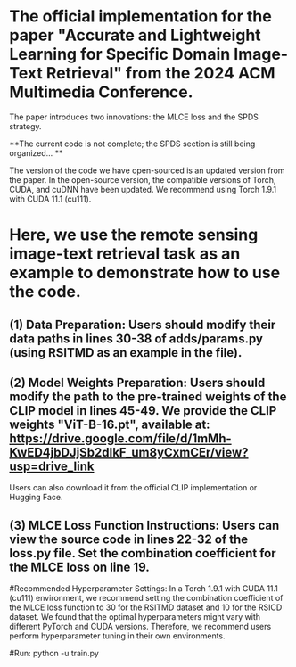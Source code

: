 
# The official implementation for the paper "Accurate and Lightweight Learning for Specific Domain Image-Text Retrieval" from the 2024 ACM Multimedia Conference. 

The paper introduces two innovations: the MLCE loss and the SPDS strategy.

**The current code is not complete; the SPDS section is still being organized... **

The version of the code we have open-sourced is an updated version from the paper. In the open-source version, the compatible versions of Torch, CUDA, and cuDNN have been updated. We recommend using Torch 1.9.1 with CUDA 11.1 (cu111).

# Here, we use the remote sensing image-text retrieval task as an example to demonstrate how to use the code.

## (1) Data Preparation: Users should modify their data paths in lines 30-38 of adds/params.py (using RSITMD as an example in the file).
## (2) Model Weights Preparation: Users should modify the path to the pre-trained weights of the CLIP model in lines 45-49. We provide the CLIP weights "ViT-B-16.pt", available at: https://drive.google.com/file/d/1mMh-KwED4jbDJjSb2dIkF_um8yCxmCEr/view?usp=drive_link 
Users can also download it from the official CLIP implementation or Hugging Face.
## (3) MLCE Loss Function Instructions: Users can view the source code in lines 22-32 of the loss.py file. Set the combination coefficient for the MLCE loss on line 19.

#Recommended Hyperparameter Settings:
In a Torch 1.9.1 with CUDA 11.1 (cu111) environment, we recommend setting the combination coefficient of the MLCE loss function to 30 for the RSITMD dataset and 10 for the RSICD dataset. 
We found that the optimal hyperparameters might vary with different PyTorch and CUDA versions. Therefore, we recommend users perform hyperparameter tuning in their own environments. 

#Run: python -u train.py



